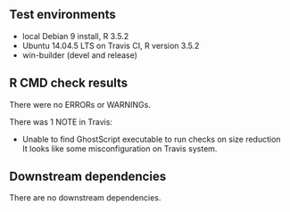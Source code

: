 ## Test environments
* local Debian 9 install, R 3.5.2
* Ubuntu 14.04.5 LTS on Travis CI, R version 3.5.2
* win-builder (devel and release)

## R CMD check results
There were no ERRORs or WARNINGs.

There was 1 NOTE in Travis:

* Unable to find GhostScript executable to run checks on size reduction  
It looks like some misconfiguration on Travis system.

## Downstream dependencies
There are no downstream dependencies.
